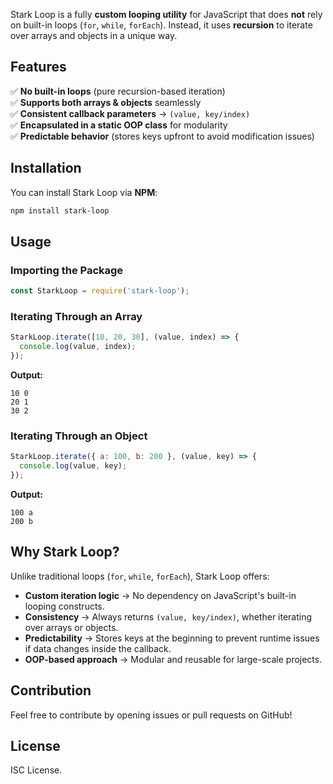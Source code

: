 Stark Loop is a fully **custom looping utility** for JavaScript that does **not** rely on built-in loops (`for`, `while`, `forEach`). Instead, it uses **recursion** to iterate over arrays and objects in a unique way.

## Features

✅ **No built-in loops** (pure recursion-based iteration)  
✅ **Supports both arrays & objects** seamlessly  
✅ **Consistent callback parameters** → `(value, key/index)`  
✅ **Encapsulated in a static OOP class** for modularity  
✅ **Predictable behavior** (stores keys upfront to avoid modification issues)  

## Installation

You can install Stark Loop via **NPM**:

```sh
npm install stark-loop
```

## Usage

### Importing the Package

```javascript
const StarkLoop = require('stark-loop');
```

### Iterating Through an Array

```javascript
StarkLoop.iterate([10, 20, 30], (value, index) => {
  console.log(value, index);
});
```
**Output:**
```
10 0
20 1
30 2
```

### Iterating Through an Object

```javascript
StarkLoop.iterate({ a: 100, b: 200 }, (value, key) => {
  console.log(value, key);
});
```
**Output:**
```
100 a
200 b
```

## Why Stark Loop?
Unlike traditional loops (`for`, `while`, `forEach`), Stark Loop offers:
- **Custom iteration logic** → No dependency on JavaScript's built-in looping constructs.
- **Consistency** → Always returns `(value, key/index)`, whether iterating over arrays or objects.
- **Predictability** → Stores keys at the beginning to prevent runtime issues if data changes inside the callback.
- **OOP-based approach** → Modular and reusable for large-scale projects.

## Contribution
Feel free to contribute by opening issues or pull requests on GitHub!

## License
ISC License.

